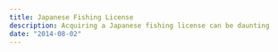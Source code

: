 ```yaml
---
title: Japanese Fishing License
description: Acquiring a Japanese fishing license can be daunting
date: "2014-08-02"
---
```


<p class=""></p>